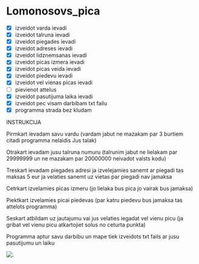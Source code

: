 # Lomonosovs_pica
- [X] izveidot varda ievadi
- [X] izveidot talruna ievadi
- [X] izveidot piegades ievadi
- [X] izveidot adreses ievadi
- [X] izveidot lidznemsanas ievadi
- [X] izveidot picas izmera ievadi
- [X] izveidot picas veida ievadi
- [X] izveidot piedevu ievadi
- [X] izveidot vel vienas picas ievadi
- [ ] pievienot attelus
- [X] izveidot pasutijuma laika ievadi
- [X] izveidot pec visam darbibam txt failu
- [X] programma strada bez kludam

INSTRUKCIJA

Pirmkart ievadam savu vardu (vardam jabut ne mazakam par 3 burtiem citadi programma nelaidis Jus talak)

Otrakart ievadam jusu talruna numuru (talrunim jabut ne lielakam par 29999999 un ne mazakam par 20000000 neivadot valsts kodu)

Treskart ievadam piegades adresi ja izvelejamies sanemt ar piegadi tas maksas 5 eur ja velaties sanemt uz vietas par piegadi nav jamaksa

Cetrkart izvelamies picas izmeru (jo lielaka bus pica jo vairak bus jamaksa)

Piektkart izvelamies picai piedevas (par katru piedevu bus jamaksa tas attelots programma)

Seskart atbildam uz jautajumu vai jus velaties iegadat vel vienu picu (ja gribat vel vienu picu atkartojiet solus no ceturta punkta)

Programma aptur savu darbibu un mape tiek izveidots txt fails ar jusu pasutijumu un laiku

![.](https://images3.alphacoders.com/104/thumb-1920-1041781.jpg)
